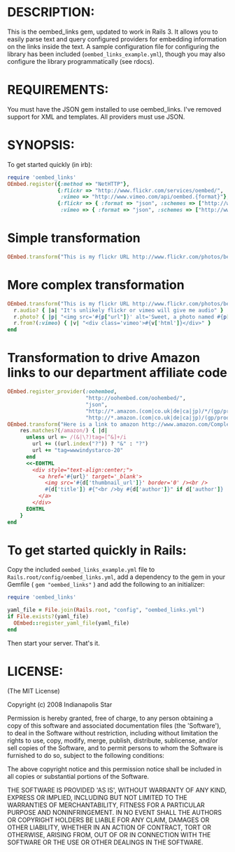 # DESCRIPTION:

This is the oembed_links gem, updated to work in Rails 3.  It allows you to easily parse text and
query configured providers for embedding information on the links
inside the text. A sample configuration file for configuring the
library has been included (`oembed_links_example.yml`), though you
may also configure the library programmatically (see rdocs).

# REQUIREMENTS:

You must have the JSON gem installed to use oembed_links.
I've removed support for XML and templates. All providers must use JSON.

# SYNOPSIS:

To get started quickly (in irb):

``` ruby
require 'oembed_links'
OEmbed.register({:method => "NetHTTP"},
                {:flickr => "http://www.flickr.com/services/oembed/",
                 :vimeo => "http://www.vimeo.com/api/oembed.{format}"},
                {:flickr => { :format => "json", :schemes => ["http://www.flickr.com/photos/*"]},
                 :vimeo => { :format => "json", :schemes => ["http://www.vimeo.com/*"]}})
```

# Simple transformation
``` ruby
OEmbed.transform("This is my flickr URL http://www.flickr.com/photos/bees/2341623661/ and all I did was show the URL straight to the picture")
```

# More complex transformation
``` ruby
OEmbed.transform("This is my flickr URL http://www.flickr.com/photos/bees/2341623661/ and this is a vimeo URL http://www.vimeo.com/757219 wow neat") do |r, url|
  r.audio? { |a| "It's unlikely flickr or vimeo will give me audio" }
  r.photo? { |p| "<img src='#{p["url"]}' alt='Sweet, a photo named #{p["title"]}' />" }
  r.from?(:vimeo) { |v| "<div class='vimeo'>#{v['html']}</div>" }
end
```

# Transformation to drive Amazon links to our department affiliate code
``` ruby
OEmbed.register_provider(:oohembed,
                         "http://oohembed.com/oohembed/",
                         "json",
                         "http://*.amazon.(com|co.uk|de|ca|jp)/*/(gp/product|o/ASIN|obidos/ASIN|dp)/*",
                         "http://*.amazon.(com|co.uk|de|ca|jp)/(gp/product|o/ASIN|obidos/ASIN|dp)/*")
OEmbed.transform("Here is a link to amazon http://www.amazon.com/Complete-Aubrey-Maturin-Novels/dp/039306011X/ref=pd_bbs_sr_2 wow") do |res, url|
    res.matches?(/amazon/) { |d|
      unless url =~ /(&|\?)tag=[^&]+/i
        url += ((url.index("?")) ? "&" : "?")
        url += "tag=wwwindystarco-20"
      end
      <<-EOHTML
        <div style="text-align:center;">
          <a href='#{url}' target='_blank'>
            <img src='#{d['thumbnail_url']}' border='0' /><br />
            #{d['title']} #{"<br />by #{d['author']}" if d['author']}
          </a>
        </div>
      EOHTML
    }
end
```

# To get started quickly in Rails:

Copy the included `oembed_links_example.yml` file to `Rails.root/config/oembed_links.yml`,
add a dependency to the gem in your Gemfile ( `gem "oembed_links"` )
and add the following to an initializer:

``` ruby
require 'oembed_links'

yaml_file = File.join(Rails.root, "config", "oembed_links.yml")
if File.exists?(yaml_file)
  OEmbed::register_yaml_file(yaml_file)
end
```


Then start your server.  That's it.  


# LICENSE:

(The MIT License)

Copyright (c) 2008 Indianapolis Star

Permission is hereby granted, free of charge, to any person obtaining
a copy of this software and associated documentation files (the
'Software'), to deal in the Software without restriction, including
without limitation the rights to use, copy, modify, merge, publish,
distribute, sublicense, and/or sell copies of the Software, and to
permit persons to whom the Software is furnished to do so, subject to
the following conditions:

The above copyright notice and this permission notice shall be
included in all copies or substantial portions of the Software.

THE SOFTWARE IS PROVIDED 'AS IS', WITHOUT WARRANTY OF ANY KIND,
EXPRESS OR IMPLIED, INCLUDING BUT NOT LIMITED TO THE WARRANTIES OF
MERCHANTABILITY, FITNESS FOR A PARTICULAR PURPOSE AND NONINFRINGEMENT.
IN NO EVENT SHALL THE AUTHORS OR COPYRIGHT HOLDERS BE LIABLE FOR ANY
CLAIM, DAMAGES OR OTHER LIABILITY, WHETHER IN AN ACTION OF CONTRACT,
TORT OR OTHERWISE, ARISING FROM, OUT OF OR IN CONNECTION WITH THE
SOFTWARE OR THE USE OR OTHER DEALINGS IN THE SOFTWARE.
